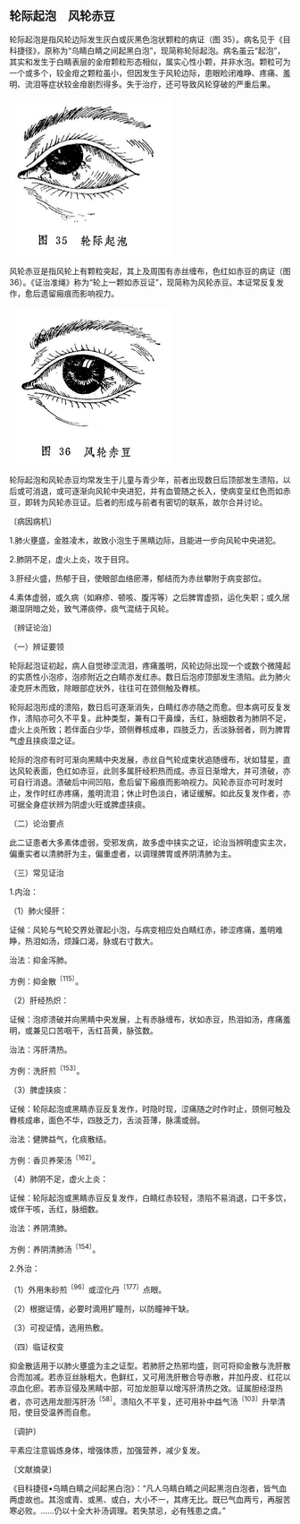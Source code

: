 ## 轮际起泡　风轮赤豆

轮际起泡是指风轮边际发生灰白或灰黑色泡状颗粒的病证（图 35）。病名见于《目科捷径》，原称为“乌睛白睛之间起黑白泡”，现简称轮际起泡。病名虽云“起泡”，其实和发生于白睛表层的金疳颗粒形态相似，属实心性小颗，并非水泡。颗粒可为一个或多个，较金疳之颗粒虽小，但因发生于风轮边际，患眼睑闭难睁、疼痛、羞明、流泪等症状较金疳剧烈得多。失于治疗，还可导致风轮穿破的严重后果。

<img src="./img/35.jpg" style="zoom:50%;" />

风轮赤豆是指风轮上有颗粒突起，其上及周围有赤丝缠布，色红如赤豆的病证（图 36）。《证治准绳》称为“轮上一颗如赤豆证”，现简称为风轮赤豆。本证常反复发作，愈后遗留瘢痕而影响视力。

<img src="./img/36.jpg" style="zoom:50%;" />

轮际起泡和风轮赤豆均常发生于儿童与青少年，前者出现数日后顶部发生溃陷，以后或可消退，或可逐渐向风轮中央进犯，并有血管随之长入，使病变呈红色而如赤豆，即转为风轮赤豆证。后者的形成与前者有密切的联系，故尔合并讨论。

〔病因病机〕

1.肺火壅盛，金胜凌木，故致小泡生于黑睛边际，且能进一步向风轮中央进犯。

2.肺阴不足，虚火上炎，攻于目窍。

3.肝经火盛，热郁于目，使眼部血络瘀滞，郁结而为赤丝攀附于病变部位。

4.素体虚弱，或久病（如麻疹、顿咳、腹泻等）之后脾胃虚损，运化失职；或久居潮湿阴暗之处，致气滞痰停，痰气混结于风轮。

〔辨证论治〕

（一）辨证要领

轮际起泡证初起，病人自觉碜涩流泪，疼痛羞明，风轮边际出现一个或数个微隆起的实质性小泡疹，泡疹附近之白睛亦发红赤。数日后泡疹顶部发生溃陷。此为肺火凌克肝木而致，除眼部症状外，往往可在颈侧触及臖核。

轮际起泡形成的溃陷，数日后可逐渐消失，白睛红赤亦随之而愈。但本病可反复发作，溃陷亦可久不平复。此种类型，兼有口干鼻燥，舌红，脉细数者为肺阴不足，虚火上炎所致；若伴面白少华，颈侧臖核成串，四肢乏力，舌淡脉弱者，则为脾胃气虚且挟痰湿之证。

轮际的泡疹有时可渐向黑睛中央发展，赤丝自气轮成束状追随缠布，状如彗星，直达风轮表面，色红如赤豆，此则多属肝经积热而成。赤豆日渐增大，并可溃破，亦可自行消退。溃破后中间凹陷，愈后留下瘢痕而影响视力。风轮赤豆亦可时发时止，发作时红赤疼痛，羞明流泪；休止时色淡白，诸证缓解。如此反复发作者，亦可据全身症状辨为阴虚火旺或脾虚挟痰。

（二）论治要点

此二证患者大多素体虚弱，受邪发病，故多虚中挟实之证，论治当辨明虚实主次，偏重实者以清肺肝为主，偏重虚者，以调理脾胃或养阴清肺为主。

（三）常见证治

1.内治：

（1）肺火侵肝：

证候：风轮与气轮交界处骤起小泡，与病变相应处白睛红赤，碜涩疼痛，羞明难睁，热泪如汤，烦躁口渴，脉或右寸数大。

治法：抑金泻肺。

方例：抑金散<sup>〔115〕</sup>。

（2）肝经热炽：

证候：泡疹溃破并向黑睛中央发展，上有赤脉缠布，状如赤豆，热泪如汤，疼痛羞明，或兼见口苦咽干，舌红苔黄，脉弦数。

治法：泻肝清热。

方例：洗肝煎<sup>〔153〕</sup>。

（3）脾虚挟痰：

证候：轮际起泡或黑睛赤豆反复发作，时隐时现，涩痛随之时作时止，颈侧可触及臖核成串，面色不华，四肢乏力，舌淡苔薄，脉濡或弱。

治法：健脾益气，化痰散结。

方例：香贝养荣汤<sup>〔162〕</sup>。

（4）肺阴不足，虚火上炎：

证候：轮际起泡或黑睛赤豆反复发作，白睛红赤较轻，溃陷不易消退，口干多饮，或伴干咳，舌红，脉细数。

治法：养阴清肺。

方例：养阴清肺汤<sup>〔154〕</sup>。

2.外治：

（1）外用朱砂煎<sup>〔96〕</sup>或涩化丹<sup>〔177〕</sup>点眼。

（2）根据证情，必要时滴用扩瞳剂，以防瞳神干缺。

（3）可视证情，选用热敷。

（四）临证权变

抑金散适用于以肺火壅盛为主之证型。若肺肝之热邪均盛，则可将抑金散与洗肝散合而加减。若赤豆丝脉粗大，色鲜红，又可用洗肝散合导赤散，并加丹皮、红花以凉血化瘀。若赤豆侵及黑睛中部，可加龙胆草以增泻肝清热之效。证属胆经湿热者，亦可选用龙胆泻肝汤<sup>〔58〕</sup>。溃陷久不平复，还可用补中益气汤<sup>〔103〕</sup>升举清阳，使目受温养而自愈。

〔调护〕

平素应注意锻炼身体，增强体质，加强营养，减少复发。

〔文献摘录〕

《目科捷径•乌睛白睛之间起黑白泡》：“凡人乌睛白睛之间起黑泡白泡者，皆气血两虚故也。其泡或青、或黑、或白，大小不一，其疼无比。既已气血两亏，再服苦寒必败。……仍以十全大补汤调理。若失禁忌，必有残患之虞。”

